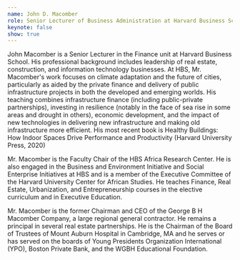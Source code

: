 ```yaml
---
name: John D. Macomber
role: Senior Lecturer of Business Administration at Harvard Business School
keynote: false
show: true
---
```


John Macomber is a Senior Lecturer in the Finance unit at Harvard Business School. His professional background includes leadership of real estate, construction, and information technology businesses. At HBS, Mr. Macomber's work focuses on climate adaptation and the future of cities, particularly as aided by the private finance and delivery of public infrastructure projects in both the developed and emerging worlds. His teaching combines infrastructure finance (including public-private partnerships), investing in resilience (notably in the face of sea rise in some areas and drought in others), economic development, and the impact of new technologies in delivering new infrastructure and making old infrastructure more efficient. His most recent book is Healthy Buildings: How Indoor Spaces Drive Performance and Productivity (Harvard University Press, 2020)

Mr. Macomber is the Faculty Chair of the HBS Africa Research Center. He is also engaged in the Business and Environment Initiative and Social Enterprise Initiatives at HBS and is a member of the Executive Committee of the Harvard University Center for African Studies. He teaches Finance, Real Estate, Urbanization, and Entrepreneurship courses in the elective curriculum and in Executive Education.

Mr. Macomber is the former Chairman and CEO of the George B H Macomber Company, a large regional general contractor. He remains a principal in several real estate partnerships. He is the Chairman of the Board of Trustees of Mount Auburn Hospital in Cambridge, MA and he serves or has served on the boards of Young Presidents Organization International (YPO), Boston Private Bank, and the WGBH Educational Foundation.